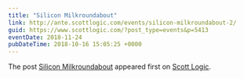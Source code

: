```yaml
---
title: "Silicon Milkroundabout"
link: http://ante.scottlogic.com/events/silicon-milkroundabout-2/
guid: https://www.scottlogic.com/?post_type=events&p=5413
eventDate: 2018-11-24
pubDateTime: 2018-10-16 15:05:25 +0000
---
```


<p>The post <a rel="nofollow" href="http://ante.scottlogic.com/events/silicon-milkroundabout-2/">Silicon Milkroundabout</a> appeared first on <a rel="nofollow" href="http://ante.scottlogic.com">Scott Logic</a>.</p>